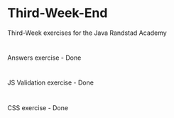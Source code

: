 # Third-Week-End
Third-Week exercises for the Java Randstad Academy

#
Answers exercise        - Done
#
JS Validation exercise  - Done
#
CSS exercise            - Done
